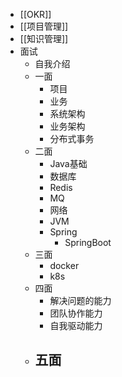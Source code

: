 - [[OKR]]
- [[项目管理]]
- [[知识管理]]
- 面试
	- 自我介绍
	- 一面
		- 项目
		- 业务
		- 系统架构
		- 业务架构
		- 分布式事务
	- 二面
		- Java基础
		- 数据库
		- Redis
		- MQ
		- 网络
		- JVM
		- Spring
			- SpringBoot
	- 三面
		- docker
		- k8s
	- 四面
		- 解决问题的能力
		- 团队协作能力
		- 自我驱动能力
	- 五面
		-